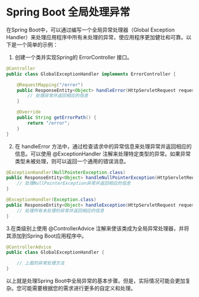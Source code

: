 # Spring Boot 全局处理异常
在Spring Boot中，可以通过编写一个全局异常处理器（Global Exception Handler）来处理应用程序中所有未处理的异常，使应用程序更加健壮和可靠。以下是一个简单的示例：
1. 创建一个类并实现Spring的 ErrorController 接口。
```java
@Controller
public class GlobalExceptionHandler implements ErrorController {

    @RequestMapping("/error")
    public ResponseEntity<Object> handleError(HttpServletRequest request) {
        // 处理异常并返回相应的信息
    }

    @Override
    public String getErrorPath() {
        return "/error";
    }
}
```
2. 在 handleError 方法中，通过检查请求中的异常信息来处理异常并返回相应的信息。可以使用 @ExceptionHandler 注解来处理特定类型的异常。如果异常类型未被处理，则可以返回一个通用的错误消息。
```java
@ExceptionHandler(NullPointerException.class)
public ResponseEntity<Object> handleNullPointerException(HttpServletRequest request, NullPointerException ex) {
    // 处理NullPointerException异常并返回相应的信息
}

@ExceptionHandler(Exception.class)
public ResponseEntity<Object> handleException(HttpServletRequest request, Exception ex) {
    // 处理所有未处理的异常并返回相应的信息
}
```

3.在类级别上使用 @ControllerAdvice 注解来使该类成为全局异常处理器，并将其添加到Spring Boot应用程序中。
```java
@ControllerAdvice
public class GlobalExceptionHandler {

    // 上面的异常处理方法
}

```

以上就是处理Spring Boot中全局异常的基本步骤。但是，实际情况可能会更加复杂。您可能需要根据您的需求进行更多的自定义和处理。